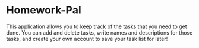 # Homework-Pal
This application allows you to keep track of the tasks that you need to get done. You can add and delete tasks, write names and descriptions for those tasks, and create your own account to save your task list for later!
